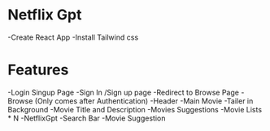 # Netflix Gpt

-Create React App
-Install Tailwind css



# Features
-Login Singup Page
   -Sign In /Sign up page
   -Redirect to Browse Page
-Browse (Only comes after Authentication)
   -Header
   -Main Movie
      -Tailer in Background
      -Movie Title and Description
      -Movies Suggestions
        -Movie Lists * N
-NetflixGpt
   -Search Bar
   -Movie Suggestion
   


